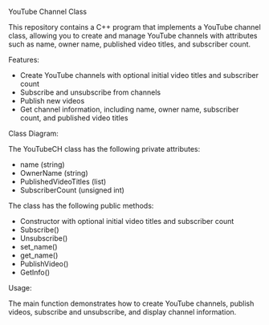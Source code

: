 YouTube Channel Class

This repository contains a C++ program that implements a YouTube channel class, 
allowing you to create and manage YouTube channels with attributes such as name, owner name, published video titles, and subscriber count.

Features:

- Create YouTube channels with optional initial video titles and subscriber count
- Subscribe and unsubscribe from channels
- Publish new videos
- Get channel information, including name, owner name, subscriber count, and published video titles

Class Diagram:

The YouTubeCH class has the following private attributes:

- name (string)
- OwnerName (string)
- PublishedVideoTitles (list<string>)
- SubscriberCount (unsigned int)

The class has the following public methods:

- Constructor with optional initial video titles and subscriber count
- Subscribe()
- Unsubscribe()
- set_name()
- get_name()
- PublishVideo()
- GetInfo()

Usage:

The main function demonstrates how to create YouTube channels, publish videos, subscribe and unsubscribe, and display channel information.
